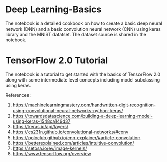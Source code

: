 # Deep Learning-Basics

The notebook is a detailed cookbook on how to create a basic deep neural network (DNN) and a basic convolution neural network (CNN) using keras library and the MNIST datatset. The dataset source is shared in the notebook.

# TensorFlow 2.0 Tutorial

The notebook is a tutorial to get started with the basics of TensorFlow 2.0 along with some intermediate level concepts including model subclassing using keras. 

References:

1. https://machinelearningmastery.com/handwritten-digit-recognition-using-convolutional-neural-networks-python-keras/
3. https://towardsdatascience.com/building-a-deep-learning-model-using-keras-1548ca149d37
4. https://keras.io/api/layers/
5. https://cs231n.github.io/convolutional-networks/#conv
6. https://poloclub.github.io/cnn-explainer/#article-convolution
7. https://betterexplained.com/articles/intuitive-convolution/
8. https://setosa.io/ev/image-kernels/
9. https://www.tensorflow.org/overview
